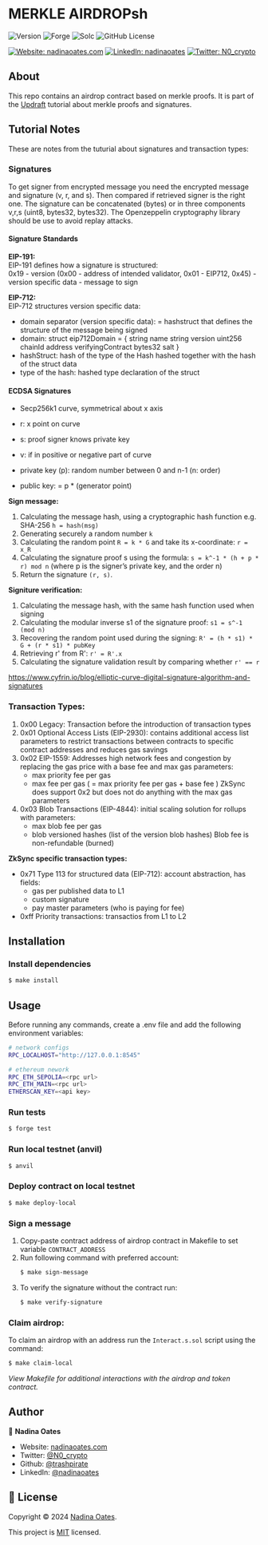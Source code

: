 

# MERKLE AIRDROPsh

![Version](https://img.shields.io/badge/version-1.0.0-blue.svg?style=for-the-badge)
![Forge](https://img.shields.io/badge/forge-v0.2.0-blue.svg?style=for-the-badge)
![Solc](https://img.shields.io/badge/solc-v0.8.20-blue.svg?style=for-the-badge)
![GitHub License](https://img.shields.io/github/license/trashpirate/merkle-airdrop?style=for-the-badge)

[![Website: nadinaoates.com](https://img.shields.io/badge/Portfolio-00e0a7?style=for-the-badge&logo=Website)](https://nadinaoates.com)
[![LinkedIn: nadinaoates](https://img.shields.io/badge/LinkedIn-0a66c2?style=for-the-badge&logo=LinkedIn&logoColor=f5f5f5)](https://linkedin.com/in/nadinaoates)
[![Twitter: N0_crypto](https://img.shields.io/badge/@N0_crypto-black?style=for-the-badge&logo=X)](https://twitter.com/N0_crypto)


## About
This repo contains an airdrop contract based on merkle proofs. It is part of the [Updraft](https://updraft.cyfrin.io/) tutorial about merkle proofs and signatures.

## Tutorial Notes  
These are notes from the tuturial about signatures and transaction types:

### Signatures
To get signer from encrypted message you need the encrypted message and signature (v, r, and s). Then compared if retrieved signer is the right one. The signature can be concatenated (bytes) or in three components v,r,s (uint8, bytes32, bytes32). The Openzeppelin cryptography library should be use to avoid replay attacks.

#### Signature Standards

**EIP-191:**  
EIP-191 defines how a signature is structured:  
0x19 - version (0x00 - address of intended validator, 0x01 - EIP712, 0x45) - version specific data - message to sign

**EIP-712:**  
EIP-712 structures version specific data:

- domain separator (version specific data): = hashstruct that defines the structure of the message being signed
- domain:
	struct eip712Domain = {
		string name
		string version
		uint256 chainId
		address verifyingContract
		bytes32 salt
	}
- hashStruct: hash of the type of the Hash hashed together with the hash of the struct data
- type of the hash: hashed type declaration of the struct

#### ECDSA Signatures 
- Secp256k1 curve, symmetrical about x axis
- r: x point on curve
- s: proof signer knows private key
- v: if in positive or negative part of curve

- private key (p): random  number between 0 and n-1 (n: order)
- public key: = p * (generator point)

**Sign message:**   
1. Calculating the message hash, using a cryptographic hash function e.g. SHA-256 `h = hash(msg)`
2. Generating securely a random number `k`
3. Calculating the random point `R = k * G` and take its x-coordinate: `r = x_R`
4. Calculating the signature proof s using the formula: `s = k^-1 * (h + p * r) mod n` (where p is the signer’s private key, and the order n)
5. Return the signature `(r, s)`.

**Signiture verification:**   
1. Calculating the message hash, with the same hash function used when signing
2. Calculating the modular inverse s1 of the signature proof: `s1 = s^-1 (mod n)`
3. Recovering the random point used during the signing: `R' = (h * s1) * G + (r * s1) * pubKey`
4. Retrieving r' from R': `r' = R'.x`
5. Calculating the signature validation result by comparing whether `r' == r`

https://www.cyfrin.io/blog/elliptic-curve-digital-signature-algorithm-and-signatures

### Transaction Types:

1. 0x00 Legacy: Transaction before the introduction of transaction types
2. 0x01 Optional Access Lists (EIP-2930): contains additional access list parameters to restrict transactions between contracts to specific contract addresses and reduces gas savings
3. 0x02 EIP-1559: Addresses high network fees and congestion by replacing the gas price with a base fee and max gas parameters:
    - max priority fee per gas
    - max fee per gas ( = max priority fee per gas + base fee )
    ZkSync does support 0x2 but does not do anything with the max gas parameters
4. 0x03 Blob Transactions (EIP-4844): initial scaling solution for rollups with parameters:
    - max blob fee per gas
    - blob versioned hashes (list of the version blob hashes)
    Blob fee is non-refundable (burned)

**ZkSync specific transaction types:**  
- 0x71 Type 113 for structured data (EIP-712): account abstraction, has fields:
    - gas per published data to L1
    - custom signature
    - pay master parameters (who is paying for fee)
- 0xff Priority transactions: transactios from L1 to L2


## Installation

### Install dependencies
```bash
$ make install
```

## Usage
Before running any commands, create a .env file and add the following environment variables:
```bash
# network configs
RPC_LOCALHOST="http://127.0.0.1:8545"

# ethereum nework
RPC_ETH_SEPOLIA=<rpc url>
RPC_ETH_MAIN=<rpc url>
ETHERSCAN_KEY=<api key>

```

### Run tests
```bash
$ forge test
```

### Run local testnet (anvil)
```bash
$ anvil
```

### Deploy contract on local testnet
```bash
$ make deploy-local
```

### Sign a message
1. Copy-paste contract address of airdrop contract in Makefile to set variable `CONTRACT_ADDRESS`
2. Run following command with preferred account:
    ```bash
    $ make sign-message
    ```
3. To verify the signature without the contract run:
    ```bash
    $ make verify-signature
    ```

### Claim airdrop:
To claim an airdrop with an address run the `Interact.s.sol` script using the command:
 ```bash
$ make claim-local
```

*View Makefile for additional interactions with the airdrop and token contract.*

## Author

👤 **Nadina Oates**

* Website: [nadinaoates.com](https://nadinaoates.com)
* Twitter: [@N0\_crypto](https://twitter.com/N0\_crypto)
* Github: [@trashpirate](https://github.com/trashpirate)
* LinkedIn: [@nadinaoates](https://linkedin.com/in/nadinaoates)


## 📝 License

Copyright © 2024 [Nadina Oates](https://github.com/trashpirate).

This project is [MIT](https://github.com/trashpirate/merkle-airdrop/blob/master/LICENSE) licensed.


